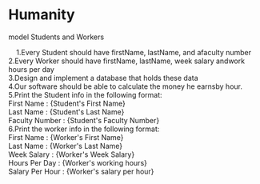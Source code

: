 # Humanity
model Students and Workers

&nbsp;&nbsp;&nbsp;&nbsp;1.Every Student should have firstName, lastName, and afaculty number</br>
2.Every Worker should have firstName, lastName, week salary andwork hours per day</br>
3.Design and implement a database that holds these data</br>
4.Our software should be able to calculate the money he earnsby hour.</br>
5.Print the Student info in the following format:</br>
  First Name : {Student's First Name} </br>
  Last Name : {Student's Last Name}</br>
  Faculty Number : {Student's Faculty Number}</br>
6.Print the worker info in the following format:</br>
  First Name : {Worker's First Name} </br>
  Last Name : {Worker's Last Name}</br>
  Week Salary : {Worker's Week Salary}</br>
  Hours Per Day : {Worker's working hours}</br>
  Salary Per Hour : {Worker's salary per hour}</br>


